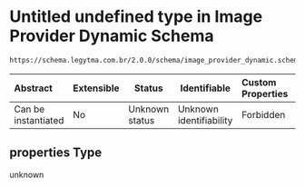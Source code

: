 # Untitled undefined type in Image Provider Dynamic Schema

```txt
https://schema.legytma.com.br/2.0.0/schema/image_provider_dynamic.schema.json#/properties
```




| Abstract            | Extensible | Status         | Identifiable            | Custom Properties | Additional Properties | Access Restrictions | Defined In                                                                                                  |
| :------------------ | ---------- | -------------- | ----------------------- | :---------------- | --------------------- | ------------------- | ----------------------------------------------------------------------------------------------------------- |
| Can be instantiated | No         | Unknown status | Unknown identifiability | Forbidden         | Allowed               | none                | [image_provider_dynamic.schema.json\*](../schema/image_provider_dynamic.schema.json) |

## properties Type

unknown
